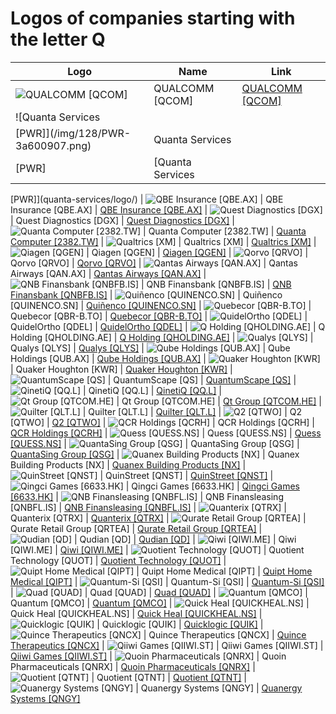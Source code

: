 # Logos of companies starting with the letter Q

| Logo | Name  | Link |
| ---- | ----  | ---- |
| ![QUALCOMM [QCOM]](/img/128/QCOM-4bf806b5.png) | QUALCOMM [QCOM] | [QUALCOMM [QCOM]](qualcomm/logo/)
| ![Quanta Services
 [PWR]](/img/128/PWR-3a600907.png) | Quanta Services
 [PWR] | [Quanta Services
 [PWR]](quanta-services/logo/)
| ![QBE Insurance
 [QBE.AX]](/img/128/QBE.AX-dfdfc0e0.png) | QBE Insurance
 [QBE.AX] | [QBE Insurance
 [QBE.AX]](qbe-insurance/logo/)
| ![Quest Diagnostics
 [DGX]](/img/128/DGX-f920898e.png) | Quest Diagnostics
 [DGX] | [Quest Diagnostics
 [DGX]](quest-diagnostics/logo/)
| ![Quanta Computer
 [2382.TW]](/img/128/2382.TW-90678681.png) | Quanta Computer
 [2382.TW] | [Quanta Computer
 [2382.TW]](quanta-computer/logo/)
| ![Qualtrics [XM]](/img/128/XM-efee51b0.png) | Qualtrics [XM] | [Qualtrics [XM]](qualtrics/logo/)
| ![Qiagen  [QGEN]](/img/128/QGEN-0d127841.png) | Qiagen  [QGEN] | [Qiagen  [QGEN]](qiagen/logo/)
| ![Qorvo
 [QRVO]](/img/128/QRVO-ae4733fe.png) | Qorvo
 [QRVO] | [Qorvo
 [QRVO]](qorvo/logo/)
| ![Qantas Airways
 [QAN.AX]](/img/128/QAN.AX-16c6cf7c.png) | Qantas Airways
 [QAN.AX] | [Qantas Airways
 [QAN.AX]](qantas-airways/logo/)
| ![QNB Finansbank [QNBFB.IS]](/img/128/QNBFB.IS-e3d430f2.png) | QNB Finansbank [QNBFB.IS] | [QNB Finansbank [QNBFB.IS]](qnb-finansbank/logo/)
| ![Quiñenco
 [QUINENCO.SN]](/img/128/QUINENCO.SN-8b8ade9a.png) | Quiñenco
 [QUINENCO.SN] | [Quiñenco
 [QUINENCO.SN]](quinenco/logo/)
| ![Quebecor [QBR-B.TO]](/img/128/QBR-B.TO-0b84c9a4.png) | Quebecor [QBR-B.TO] | [Quebecor [QBR-B.TO]](quebecor/logo/)
| ![QuidelOrtho [QDEL]](/img/128/QDEL-65564168.png) | QuidelOrtho [QDEL] | [QuidelOrtho [QDEL]](quidel/logo/)
| ![Q Holding [QHOLDING.AE]](/img/128/QHOLDING.AE-2b26d508.png) | Q Holding [QHOLDING.AE] | [Q Holding [QHOLDING.AE]](q-holding/logo/)
| ![Qualys [QLYS]](/img/128/QLYS-ffd0f773.png) | Qualys [QLYS] | [Qualys [QLYS]](qualys/logo/)
| ![Qube Holdings [QUB.AX]](/img/128/QUB.AX-17de1cae.png) | Qube Holdings [QUB.AX] | [Qube Holdings [QUB.AX]](qube-holdings/logo/)
| ![Quaker Houghton [KWR]](/img/128/KWR-b2ae9168.png) | Quaker Houghton [KWR] | [Quaker Houghton [KWR]](quaker-chemical/logo/)
| ![QuantumScape [QS]](/img/128/QS-909e4216.png) | QuantumScape [QS] | [QuantumScape [QS]](quantumscape/logo/)
| ![QinetiQ [QQ.L]](/img/128/QQ.L-12600640.png) | QinetiQ [QQ.L] | [QinetiQ [QQ.L]](qinetiq/logo/)
| ![Qt Group
 [QTCOM.HE]](/img/128/QTCOM.HE-f341f6a0.png) | Qt Group
 [QTCOM.HE] | [Qt Group
 [QTCOM.HE]](qt/logo/)
| ![Quilter [QLT.L]](/img/128/QLT.L-f59610d2.png) | Quilter [QLT.L] | [Quilter [QLT.L]](quilter/logo/)
| ![Q2 [QTWO]](/img/128/QTWO-d69fbb18.png) | Q2 [QTWO] | [Q2 [QTWO]](q2/logo/)
| ![QCR Holdings
 [QCRH]](/img/128/QCRH-7536b14c.png) | QCR Holdings
 [QCRH] | [QCR Holdings
 [QCRH]](qcr-holdings/logo/)
| ![Quess [QUESS.NS]](/img/128/QUESS.NS-615fb2fc.png) | Quess [QUESS.NS] | [Quess [QUESS.NS]](quess/logo/)
| ![QuantaSing Group [QSG]](/img/128/QSG-966d5912.png) | QuantaSing Group [QSG] | [QuantaSing Group [QSG]](quantasing-group/logo/)
| ![Quanex Building Products [NX]](/img/128/NX-9043a6cf.png) | Quanex Building Products [NX] | [Quanex Building Products [NX]](quanex-building-products/logo/)
| ![QuinStreet
 [QNST]](/img/128/QNST-79ada828.png) | QuinStreet
 [QNST] | [QuinStreet
 [QNST]](quinstreet/logo/)
| ![Qingci Games [6633.HK]](/img/128/6633.HK-a9ab2155.png) | Qingci Games [6633.HK] | [Qingci Games [6633.HK]](qingci-games/logo/)
| ![QNB Finansleasing [QNBFL.IS]](/img/128/QNBFL.IS-537c4bc3.png) | QNB Finansleasing [QNBFL.IS] | [QNB Finansleasing [QNBFL.IS]](qnb-finansleasing/logo/)
| ![Quanterix [QTRX]](/img/128/QTRX-c8da644e.png) | Quanterix [QTRX] | [Quanterix [QTRX]](quanterix/logo/)
| ![Qurate Retail Group [QRTEA]](/img/128/QRTEA-daaadffb.png) | Qurate Retail Group [QRTEA] | [Qurate Retail Group [QRTEA]](qurate-retail/logo/)
| ![Qudian
 [QD]](/img/128/QD-d4d7cdfd.png) | Qudian
 [QD] | [Qudian
 [QD]](qudian/logo/)
| ![Qiwi [QIWI.ME]](/img/128/QIWI.ME-e5c1de2d.png) | Qiwi [QIWI.ME] | [Qiwi [QIWI.ME]](qiwi/logo/)
| ![Quotient Technology
 [QUOT]](/img/128/QUOT-21d0fd19.png) | Quotient Technology
 [QUOT] | [Quotient Technology
 [QUOT]](quotient-technology/logo/)
| ![Quipt Home Medical [QIPT]](/img/128/QIPT-575b725f.png) | Quipt Home Medical [QIPT] | [Quipt Home Medical [QIPT]](quipt-home-medical/logo/)
| ![Quantum-Si [QSI]](/img/128/QSI-d1fe4543.png) | Quantum-Si [QSI] | [Quantum-Si [QSI]](quantum-si/logo/)
| ![Quad [QUAD]](/img/128/QUAD-d5021991.png) | Quad [QUAD] | [Quad [QUAD]](quad/logo/)
| ![Quantum [QMCO]](/img/128/QMCO-de6c7ece.png) | Quantum [QMCO] | [Quantum [QMCO]](quantum/logo/)
| ![Quick Heal
 [QUICKHEAL.NS]](/img/128/QUICKHEAL.NS-e1420bf0.png) | Quick Heal
 [QUICKHEAL.NS] | [Quick Heal
 [QUICKHEAL.NS]](quick-heal/logo/)
| ![Quicklogic [QUIK]](/img/128/QUIK-1122b4cb.png) | Quicklogic [QUIK] | [Quicklogic [QUIK]](quicklogic/logo/)
| ![Quince Therapeutics [QNCX]](/img/128/QNCX-844e31fe.png) | Quince Therapeutics [QNCX] | [Quince Therapeutics [QNCX]](quince-therapeutics/logo/)
| ![Qiiwi Games [QIIWI.ST]](/img/128/QIIWI.ST-8a060a22.png) | Qiiwi Games [QIIWI.ST] | [Qiiwi Games [QIIWI.ST]](qiiwi-games/logo/)
| ![Quoin Pharmaceuticals [QNRX]](/img/128/QNRX-4a2897c5.png) | Quoin Pharmaceuticals [QNRX] | [Quoin Pharmaceuticals [QNRX]](quoin-pharmaceuticals/logo/)
| ![Quotient [QTNT]](/img/128/QTNT-409d373a.png) | Quotient [QTNT] | [Quotient [QTNT]](quotient/logo/)
| ![Quanergy Systems [QNGY]](/img/128/QNGY-fee7156b.png) | Quanergy Systems [QNGY] | [Quanergy Systems [QNGY]](quanergy-systems/logo/)
